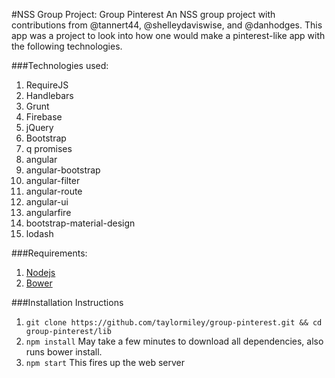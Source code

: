 #NSS Group Project:  Group Pinterest
An NSS group project with contributions from @tannert44, @shelleydaviswise, and @danhodges.  This app was a project to look into how one would make a pinterest-like app with the following technologies.

###Technologies used:
1. RequireJS
2. Handlebars
3. Grunt
4. Firebase
5. jQuery
6. Bootstrap
7. q promises
8. angular
9. angular-bootstrap
10. angular-filter
11. angular-route
12. angular-ui
13. angularfire
14. bootstrap-material-design
15. lodash

###Requirements:
1. [Nodejs](https://nodejs.org/en/)
2. [Bower](http://bower.io/)

###Installation Instructions
1. ```git clone https://github.com/taylormiley/group-pinterest.git && cd group-pinterest/lib```
2. ```npm install``` May take a few minutes to download all dependencies, also runs bower install.
3. ```npm start``` This fires up the web server 
